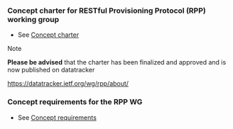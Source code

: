 ### Concept charter for RESTful Provisioning Protocol (RPP) working group

* See [Concept charter](https://github.com/SIDN/ietf-wg-rpp-charter/blob/main/rpp-charter.md)

> [!NOTE]
> **Please be advised** that the charter has been finalized and approved and is now published on datatracker
>
> https://datatracker.ietf.org/wg/rpp/about/

### Concept requirements for the RPP WG

* See [Concept requirements](https://github.com/SIDN/ietf-wg-rpp-charter/blob/main/requirements.md)


